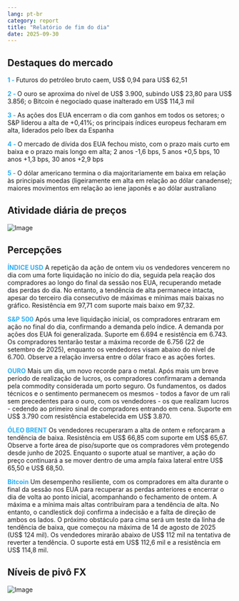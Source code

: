```yaml
---
lang: pt-br
category: report
title: "Relatório de fim do dia"
date: 2025-09-30
---
```



<h2>Destaques do mercado</h2>
<strong style="color: #2caef7;">1 - </strong> Futuros do petróleo bruto caem, US$ 0,94 para US$ 62,51

<strong style="color: #2caef7;">2 - </strong> O ouro se aproxima do nível de US$ 3.900, subindo US$ 23,80 para US$ 3.856; o Bitcoin é negociado quase inalterado em US$ 114,3 mil

<strong style="color: #2caef7;">3 - </strong> As ações dos EUA encerram o dia com ganhos em todos os setores; o S&P liderou a alta de +0,41%; os principais índices europeus fecharam em alta, liderados pelo Ibex da Espanha

<strong style="color: #2caef7;">4 - </strong> O mercado de dívida dos EUA fechou misto, com o prazo mais curto em baixa e o prazo mais longo em alta; 2 anos -1,6 bps, 5 anos +0,5 bps, 10 anos +1,3 bps, 30 anos +2,9 bps

<strong style="color: #2caef7;">5 - </strong> O dólar americano termina o dia majoritariamente em baixa em relação às principais moedas (ligeiramente em alta em relação ao dólar canadense); maiores movimentos em relação ao iene japonês e ao dólar australiano




<h2>Atividade diária de preços</h2>
<img src="https://markleighedu.github.io/img/Sep-2025/30-Sep-2025/price.jpg" alt="Image"/>

<h2>Percepções</h2>
<strong style="color: #2caef7;">ÍNDICE USD</strong> A repetição da ação de ontem viu os vendedores vencerem no dia com uma forte liquidação no início do dia, seguida pela reação dos compradores ao longo do final da sessão nos EUA, recuperando metade das perdas do dia. No entanto, a tendência de alta permanece intacta, apesar do terceiro dia consecutivo de máximas e mínimas mais baixas no gráfico. Resistência em 97,71 com suporte mais baixo em 97,32.

<strong style="color: #2caef7;">S&P 500</strong> Após uma leve liquidação inicial, os compradores entraram em ação no final do dia, confirmando a demanda pelo índice. A demanda por ações dos EUA foi generalizada. Suporte em 6.694 e resistência em 6.743. Os compradores tentarão testar a máxima recorde de 6.756 (22 de setembro de 2025), enquanto os vendedores visam abaixo do nível de 6.700. Observe a relação inversa entre o dólar fraco e as ações fortes.

<strong style="color: #2caef7;">OURO</strong> Mais um dia, um novo recorde para o metal. Após mais um breve período de realização de lucros, os compradores confirmaram a demanda pela commodity considerada um porto seguro. Os fundamentos, os dados técnicos e o sentimento permanecem os mesmos - todos a favor de um rali sem precedentes para o ouro, com os vendedores - os que realizam lucros - cedendo ao primeiro sinal de compradores entrando em cena. Suporte em US$ 3.790 com resistência estabelecida em US$ 3.870.

<strong style="color: #2caef7;">ÓLEO BRENT</strong> Os vendedores recuperaram a alta de ontem e reforçaram a tendência de baixa. Resistência em US$ 66,85 com suporte em US$ 65,67. Observe a forte área de piso/suporte que os compradores vêm protegendo desde junho de 2025. Enquanto o suporte atual se mantiver, a ação do preço continuará a se mover dentro de uma ampla faixa lateral entre US$ 65,50 e US$ 68,50.

<strong style="color: #2caef7;">Bitcoin</strong> Um desempenho resiliente, com os compradores em alta durante o final da sessão nos EUA para recuperar as perdas anteriores e encerrar o dia de volta ao ponto inicial, acompanhando o fechamento de ontem. A máxima e a mínima mais altas contribuíram para a tendência de alta. No entanto, o candlestick doji confirma a indecisão e a falta de direção de ambos os lados. O próximo obstáculo para cima será um teste da linha de tendência de baixa, que começou na máxima de 14 de agosto de 2025 (US$ 124 mil). Os vendedores mirarão abaixo de US$ 112 mil na tentativa de reverter a tendência. O suporte está em US$ 112,6 mil e a resistência em US$ 114,8 mil.



<h2>Níveis de pivô FX</h2>
<img src="https://markleighedu.github.io/img/Sep-2025/30-Sep-2025/pivot.jpg" alt="Image"/>
